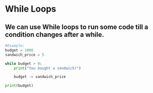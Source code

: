 # While Loops
## We can use While loops to run some code till a condition changes after a while.
```python
#Example:
budget = 1000
sandwich_price = 5

while budget > 0:
    print("You bought a sandwich!")

    budget -= sandwich_price

print(budget)
```
